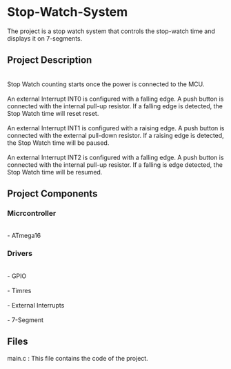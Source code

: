 <h1>Stop-Watch-System</h1>
  <p>The project is a stop watch system that controls the stop-watch time and displays it on 7-segments.</p>
  <h2>Project Description</h2>
    <p>
     <br>Stop Watch counting starts once the power is connected to the MCU.</br>
     <br>An external Interrupt INT0 is configured with a falling edge. A push button is connected with the internal pull-up resistor. If a falling edge is detected, the          Stop Watch time will reset reset.
     </br>
     <br>An external Interrupt INT1 is configured with a raising edge. A push button is connected with the external pull-down resistor. If a raising edge is detected,            the Stop Watch time will be paused.
     </br>
     <br>An external Interrupt INT2 is configured with a falling edge. A push button is connected with the internal pull-up resistor. If a falling is edge detected, the          Stop Watch time will be resumed.
     </br>
    </p>
  <h2>Project Components</h2>
    <h3>Micrcontroller</h3>
      <p>
       <br>- ATmega16</br>
      </p>
    <h3>Drivers</h3>
      <p>
       <br>- GPIO</br>
       <br>- Timres</br>
       <br>- External Interrupts</br>
       <br>- 7-Segment</br>
      </p>
  <h2>Files</h2>
    <p>main.c : This file contains the code of the project.</p>
